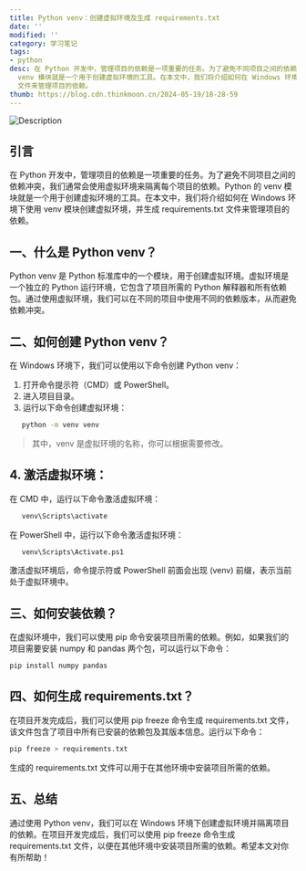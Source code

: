 ```yaml
---
title: Python venv：创建虚拟环境及生成 requirements.txt
date: ''
modified: ''
category: 学习笔记
tags:
- python
desc: 在 Python 开发中，管理项目的依赖是一项重要的任务。为了避免不同项目之间的依赖冲突，我们通常会使用虚拟环境来隔离每个项目的依赖。Python 的
  venv 模块就是一个用于创建虚拟环境的工具。在本文中，我们将介绍如何在 Windows 环境下使用 venv 模块创建虚拟环境，并生成 requirements.txt
  文件来管理项目的依赖。
thumb: https://blog.cdn.thinkmoon.cn/2024-05-19/18-28-59
---
```


![Description](https://blog.cdn.thinkmoon.cn/2024-05-19/18-28-59)
## 引言
在 Python 开发中，管理项目的依赖是一项重要的任务。为了避免不同项目之间的依赖冲突，我们通常会使用虚拟环境来隔离每个项目的依赖。Python 的 venv 模块就是一个用于创建虚拟环境的工具。在本文中，我们将介绍如何在 Windows 环境下使用 venv 模块创建虚拟环境，并生成 requirements.txt 文件来管理项目的依赖。

## 一、什么是 Python venv？
Python venv 是 Python 标准库中的一个模块，用于创建虚拟环境。虚拟环境是一个独立的 Python 运行环境，它包含了项目所需的 Python 解释器和所有依赖包。通过使用虚拟环境，我们可以在不同的项目中使用不同的依赖版本，从而避免依赖冲突。

## 二、如何创建 Python venv？
在 Windows 环境下，我们可以使用以下命令创建 Python venv：

1. 打开命令提示符（CMD）或 PowerShell。
2. 进入项目目录。
3. 运行以下命令创建虚拟环境：
```bash
   python -m venv venv
```
> 其中，venv 是虚拟环境的名称，你可以根据需要修改。

## 4. 激活虚拟环境：
在 CMD 中，运行以下命令激活虚拟环境：
```bash
   venv\Scripts\activate
```
在 PowerShell 中，运行以下命令激活虚拟环境：
```bash
   venv\Scripts\Activate.ps1
```
激活虚拟环境后，命令提示符或 PowerShell 前面会出现 (venv) 前缀，表示当前处于虚拟环境中。

## 三、如何安装依赖？
在虚拟环境中，我们可以使用 pip 命令安装项目所需的依赖。例如，如果我们的项目需要安装 numpy 和 pandas 两个包，可以运行以下命令：

```bash
pip install numpy pandas
```

## 四、如何生成 requirements.txt？
在项目开发完成后，我们可以使用 pip freeze 命令生成 requirements.txt 文件，该文件包含了项目中所有已安装的依赖包及其版本信息。运行以下命令：
```bash
pip freeze > requirements.txt
```
生成的 requirements.txt 文件可以用于在其他环境中安装项目所需的依赖。

## 五、总结
通过使用 Python venv，我们可以在 Windows 环境下创建虚拟环境并隔离项目的依赖。在项目开发完成后，我们可以使用 pip freeze 命令生成 requirements.txt 文件，以便在其他环境中安装项目所需的依赖。希望本文对你有所帮助！
